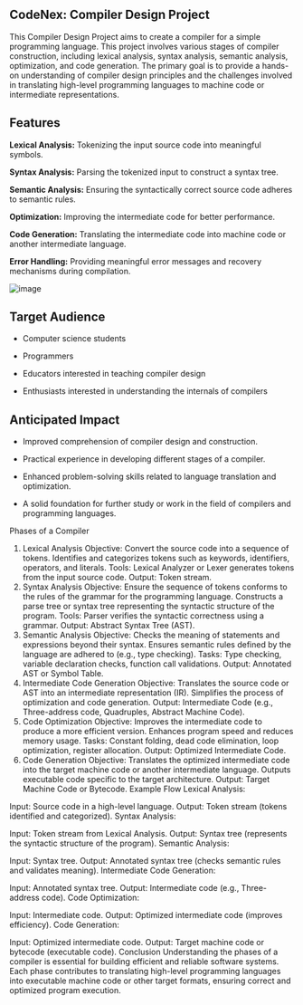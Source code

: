 ## CodeNex: Compiler Design Project 

This Compiler Design Project aims to create a compiler for a simple programming language. This project involves various stages of compiler construction, including lexical analysis, syntax analysis, semantic analysis, optimization, and code generation. The primary goal is to provide a hands-on understanding of compiler design principles and the challenges involved in translating high-level programming languages to machine code or intermediate representations.

## Features

**Lexical Analysis:** Tokenizing the input source code into meaningful symbols.

**Syntax Analysis:** Parsing the tokenized input to construct a syntax tree.

**Semantic Analysis:** Ensuring the syntactically correct source code adheres to semantic rules.

**Optimization:** Improving the intermediate code for better performance.

**Code Generation:** Translating the intermediate code into machine code or another intermediate language.

**Error Handling:** Providing meaningful error messages and recovery mechanisms during compilation.

![image](https://github.com/sanaya-bhardwaj/Compiler-Design/assets/135012941/44dbf97a-20fd-46af-9863-93c8fa8dac0b)


## Target Audience

- Computer science students
  
- Programmers

- Educators interested in teaching compiler design

- Enthusiasts interested in understanding the internals of compilers

## Anticipated Impact

- Improved comprehension of compiler design and construction.

- Practical experience in developing different stages of a compiler.

- Enhanced problem-solving skills related to language translation and optimization.

- A solid foundation for further study or work in the field of compilers and programming languages.

Phases of a Compiler
1. Lexical Analysis
Objective:
Convert the source code into a sequence of tokens.
Identifies and categorizes tokens such as keywords, identifiers, operators, and literals.
Tools:
Lexical Analyzer or Lexer generates tokens from the input source code.
Output:
Token stream.
2. Syntax Analysis
Objective:
Ensure the sequence of tokens conforms to the rules of the grammar for the programming language.
Constructs a parse tree or syntax tree representing the syntactic structure of the program.
Tools:
Parser verifies the syntactic correctness using a grammar.
Output:
Abstract Syntax Tree (AST).
3. Semantic Analysis
Objective:
Checks the meaning of statements and expressions beyond their syntax.
Ensures semantic rules defined by the language are adhered to (e.g., type checking).
Tasks:
Type checking, variable declaration checks, function call validations.
Output:
Annotated AST or Symbol Table.
4. Intermediate Code Generation
Objective:
Translates the source code or AST into an intermediate representation (IR).
Simplifies the process of optimization and code generation.
Output:
Intermediate Code (e.g., Three-address code, Quadruples, Abstract Machine Code).
5. Code Optimization
Objective:
Improves the intermediate code to produce a more efficient version.
Enhances program speed and reduces memory usage.
Tasks:
Constant folding, dead code elimination, loop optimization, register allocation.
Output:
Optimized Intermediate Code.
6. Code Generation
Objective:
Translates the optimized intermediate code into the target machine code or another intermediate language.
Outputs executable code specific to the target architecture.
Output:
Target Machine Code or Bytecode.
Example Flow
Lexical Analysis:

Input: Source code in a high-level language.
Output: Token stream (tokens identified and categorized).
Syntax Analysis:

Input: Token stream from Lexical Analysis.
Output: Syntax tree (represents the syntactic structure of the program).
Semantic Analysis:

Input: Syntax tree.
Output: Annotated syntax tree (checks semantic rules and validates meaning).
Intermediate Code Generation:

Input: Annotated syntax tree.
Output: Intermediate code (e.g., Three-address code).
Code Optimization:

Input: Intermediate code.
Output: Optimized intermediate code (improves efficiency).
Code Generation:

Input: Optimized intermediate code.
Output: Target machine code or bytecode (executable code).
Conclusion
Understanding the phases of a compiler is essential for building efficient and reliable software systems. Each phase contributes to translating high-level programming languages into executable machine code or other target formats, ensuring correct and optimized program execution.
